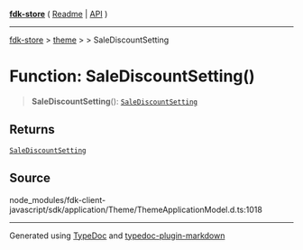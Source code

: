 [**fdk-store**](../../../README.md) ( [Readme](../../../README.md) \| [API](../../../API.md) )

---

[fdk-store](../../../API.md) > [theme](../../README.md) > [<internal>](../README.md) > SaleDiscountSetting

# Function: SaleDiscountSetting()

> **SaleDiscountSetting**(): [`SaleDiscountSetting`](../type-aliases/type-alias.SaleDiscountSetting.md)

## Returns

[`SaleDiscountSetting`](../type-aliases/type-alias.SaleDiscountSetting.md)

## Source

node_modules/fdk-client-javascript/sdk/application/Theme/ThemeApplicationModel.d.ts:1018

---

Generated using [TypeDoc](https://typedoc.org/) and [typedoc-plugin-markdown](https://www.npmjs.com/package/typedoc-plugin-markdown)
